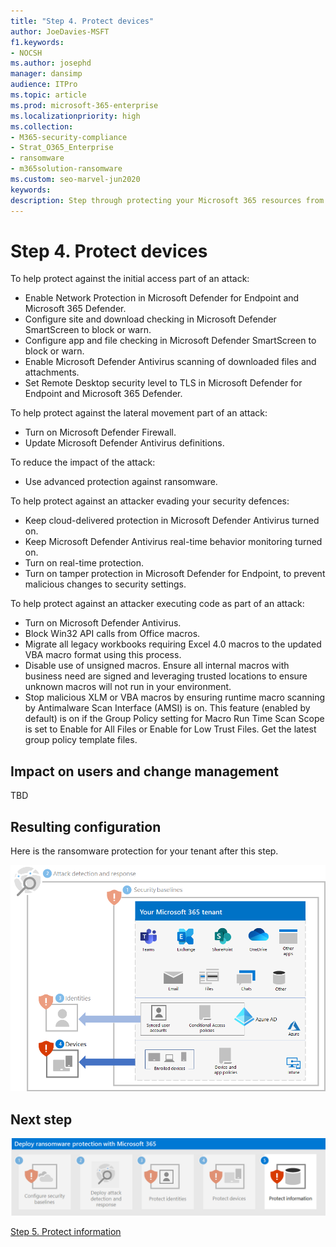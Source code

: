 ```yaml
---
title: "Step 4. Protect devices"
author: JoeDavies-MSFT
f1.keywords:
- NOCSH
ms.author: josephd
manager: dansimp
audience: ITPro
ms.topic: article
ms.prod: microsoft-365-enterprise
ms.localizationpriority: high
ms.collection:
- M365-security-compliance
- Strat_O365_Enterprise
- ransomware
- m365solution-ransomware
ms.custom: seo-marvel-jun2020
keywords: 
description: Step through protecting your Microsoft 365 resources from ransomware attacks.
---
```


# Step 4. Protect devices

To help protect against the initial access part of an attack:

- Enable Network Protection in Microsoft Defender for Endpoint and Microsoft 365 Defender.
- Configure site and download checking in Microsoft Defender SmartScreen to block or warn.
- Configure app and file checking in Microsoft Defender SmartScreen to block or warn.
- Enable Microsoft Defender Antivirus scanning of downloaded files and attachments.
- Set Remote Desktop security level to TLS in Microsoft Defender for Endpoint and Microsoft 365 Defender.

To help protect against the lateral movement part of an attack:

- Turn on Microsoft Defender Firewall.
- Update Microsoft Defender Antivirus definitions.

To reduce the impact of the attack:

- Use advanced protection against ransomware.

To help protect against an attacker evading your security defences:

- Keep cloud-delivered protection in Microsoft Defender Antivirus turned on.
- Keep Microsoft Defender Antivirus real-time behavior monitoring turned on.
- Turn on real-time protection.
- Turn on tamper protection in Microsoft Defender for Endpoint, to prevent malicious changes to security settings.

To help protect against an attacker executing code as part of an attack:

- Turn on Microsoft Defender Antivirus.
- Block Win32 API calls from Office macros.
- Migrate all legacy workbooks requiring Excel 4.0 macros to the updated VBA macro format using this process.
- Disable use of unsigned macros. Ensure all internal macros with business need are signed and leveraging trusted locations to ensure unknown macros will not run in your environment.
- Stop malicious XLM or VBA macros by ensuring runtime macro scanning by Antimalware Scan Interface (AMSI) is on. This feature (enabled by default) is on if the Group Policy setting for Macro Run Time Scan Scope is set to Enable for All Files or Enable for Low Trust Files. Get the latest group policy template files.

## Impact on users and change management

TBD

## Resulting configuration

Here is the ransomware protection for your tenant after this step.

![Ransomware protection for your Microsoft 365 tenant after Step 4](../media/protect-against-ransomware-microsoft-365/protect-against-ransomware-microsoft-365-architecture-step4.png)

## Next step

[![Step 5 for ransomware protection with Microsoft 365](../media/protect-against-ransomware-microsoft-365/protect-against-ransomware-microsoft-365-step5.png)](protect-against-ransomware-microsoft-365-step5.md)

[Step 5. Protect information](protect-against-ransomware-microsoft-365-step5.md)
